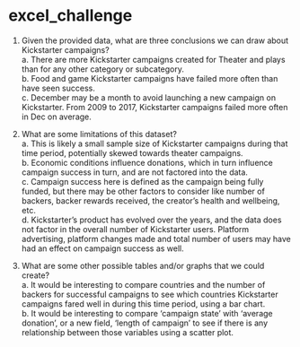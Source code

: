# excel_challenge

1.	Given the provided data, what are three conclusions we can draw about Kickstarter campaigns?
     <br>a. There are more Kickstarter campaigns created for Theater and plays than for any other category or subcategory.
     <br>b. Food and game Kickstarter campaigns have failed more often than have seen success.
     <br>c. December may be a month to avoid launching a new campaign on Kickstarter. From 2009 to 2017, Kickstarter campaigns failed more often in Dec on average. 

2.	What are some limitations of this dataset?
     <br>a. This is likely a small sample size of Kickstarter campaigns during that time period, potentially skewed towards theater campaigns.
     <br>b. Economic conditions influence donations, which in turn influence campaign success in turn, and are not factored into the data.
     <br>c. Campaign success here is defined as the campaign being fully funded, but there may be other factors to consider like number of backers, backer rewards     received, the creator’s health and wellbeing, etc.
     <br>d. Kickstarter’s product has evolved over the years, and the data does not factor in the overall number of Kickstarter users. Platform advertising, platform changes made and total number of users may have had an effect on campaign success as well. 

3.	What are some other possible tables and/or graphs that we could create?
     <br>a. It would be interesting to compare countries and the number of backers for successful campaigns to see which countries Kickstarter campaigns fared well in during this time period, using a bar chart.
     <br>b. It would be interesting to compare ‘campaign state’ with ‘average donation’, or a new field, ‘length of campaign’ to see if there is any relationship between those variables using a scatter plot. 
